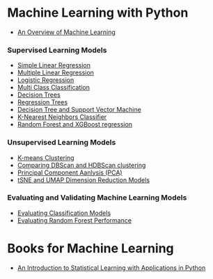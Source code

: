 <h1>Machine Learning with Python</h1>

* <a href="https://nbviewer.org/github/stevenkhwun/P4DS/blob/main/IBM_Python_Data_Science/Machine_Learning_with_Python/1_ML_in_action.ipynb">An Overview of Machine Learning</a>

<h3>Supervised Learning Models</h3>

* <a href="https://nbviewer.org/github/stevenkhwun/P4DS/blob/main/IBM_Python_Data_Science/Machine_Learning_with_Python/2_SLR.ipynb">Simple Linear Regression</a>
* <a href="https://nbviewer.org/github/stevenkhwun/P4DS/blob/main/IBM_Python_Data_Science/Machine_Learning_with_Python/3_MLR.ipynb">Multiple Linear Regression</a>
* <a href="https://nbviewer.org/github/stevenkhwun/P4DS/blob/main/IBM_Python_Data_Science/Machine_Learning_with_Python/4_Logistic_Regression.ipynb">Logistic Regression</a>
* <a href="https://nbviewer.org/github/stevenkhwun/P4DS/blob/main/IBM_Python_Data_Science/Machine_Learning_with_Python/5_Multi-class_Classification.ipynb">Multi Class Classification</a>
* <a href="https://nbviewer.org/github/stevenkhwun/P4DS/blob/main/IBM_Python_Data_Science/Machine_Learning_with_Python/6_Decision_trees.ipynb">Decision Trees</a>
* <a href="https://nbviewer.org/github/stevenkhwun/P4DS/blob/main/IBM_Python_Data_Science/Machine_Learning_with_Python/7_Regression_Trees.ipynb">Regression Trees</a>
* <a href="https://nbviewer.org/github/stevenkhwun/P4DS/blob/main/IBM_Python_Data_Science/Machine_Learning_with_Python/8_Decision_Tree_and_SVM.ipynb">Decision Tree and Support Vector Machine</a>
* <a href="https://nbviewer.org/github/stevenkhwun/P4DS/blob/main/IBM_Python_Data_Science/Machine_Learning_with_Python/9_KNN_Classification.ipynb">K-Nearest Neighbors Classifier</a>
* <a href="https://nbviewer.org/github/stevenkhwun/P4DS/blob/main/IBM_Python_Data_Science/Machine_Learning_with_Python/10_Random_Forests.ipynb">Random Forest and XGBoost regression</a>

<h3>Unsupervised Learning Models</h3>

* <a href="https://nbviewer.org/github/stevenkhwun/P4DS/blob/main/IBM_Python_Data_Science/Machine_Learning_with_Python/11_K-Means-Customer-Seg.ipynb">K-means Clustering</a>
* <a href="https://nbviewer.org/github/stevenkhwun/P4DS/blob/main/IBM_Python_Data_Science/Machine_Learning_with_Python/12_Comparing_DBScan_HDBScan.ipynb">Comparing DBScan and HDBScan clustering</a>
* <a href="https://nbviewer.org/github/stevenkhwun/P4DS/blob/main/IBM_Python_Data_Science/Machine_Learning_with_Python/13_PCA.ipynb">Principal Component Aanlysis (PCA)</a>
* <a href="https://nbviewer.org/github/stevenkhwun/P4DS/blob/main/IBM_Python_Data_Science/Machine_Learning_with_Python/14_tSNE_UMAP.ipynb">tSNE and UMAP Dimension Reduction Models</a>

<h3>Evaluating and Validating Machine Learning Models</h3>

* <a href="https://nbviewer.org/github/stevenkhwun/P4DS/blob/main/IBM_Python_Data_Science/Machine_Learning_with_Python/15_Evaluating Classification Models.ipynb">Evaluating Classification Models</a>
* <a href="https://nbviewer.org/github/stevenkhwun/P4DS/blob/main/IBM_Python_Data_Science/Machine_Learning_with_Python/16_Evaluating_random_forest.ipynb">Evaluating Random Forest Performance</a>


  
<h1>Books for Machine Learning</h1>

* <a href="https://stevenkhwun.github.io/Test/Books/ISLP_website-compressed.pdf">An Introduction to Statistical Learning with Applications in Python</a>
